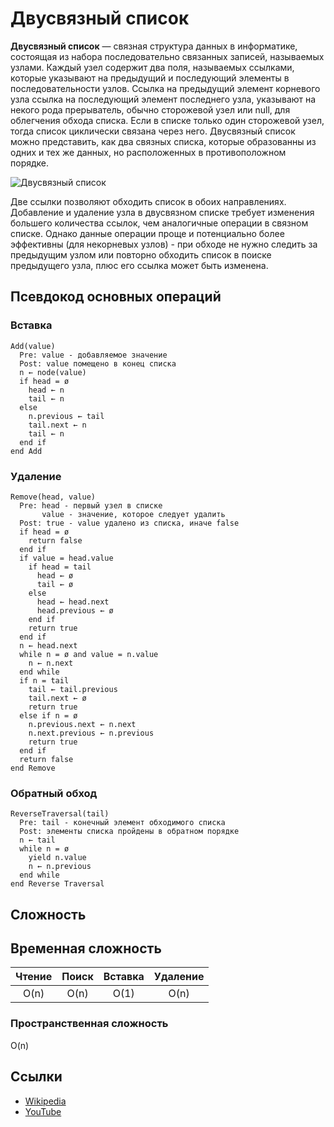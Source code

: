 # Двусвязный список

**Двусвязный список** — связная структура данных в информатике, состоящая из набора
последовательно связанных записей, называемых узлами. Каждый узел содержит два поля,
называемых ссылками, которые указывают на предыдущий и последующий элементы в
последовательности узлов. Ссылка на предыдущий элемент корневого узла ссылка на
последующий элемент последнего узла, указывают на некого рода прерыватель, обычно
сторожевой узел или null, для облегчения обхода списка. Если в списке только один
сторожевой узел, тогда список циклически связана через него.
Двусвязный список можно представить, как два связных списка, которые образованны из
одних и тех же данных, но расположенных в противоположном порядке.

![Двусвязный список](https://upload.wikimedia.org/wikipedia/commons/5/5e/Doubly-linked-list.svg)

Две ссылки позволяют обходить список в обоих направлениях. Добавление и
удаление узла в двусвязном списке требует изменения большего количества ссылок,
чем аналогичные операции в связном списке. Однако данные операции проще и потенциально
более эффективны (для некорневых узлов) - при обходе не нужно следить за предыдущим
узлом или повторно обходить список в поиске предыдущего узла, плюс его ссылка
может быть изменена. 

## Псевдокод основных операций

### Вставка

```text
Add(value)
  Pre: value - добавляемое значение
  Post: value помещено в конец списка
  n ← node(value)
  if head = ø
    head ← n
    tail ← n
  else
    n.previous ← tail
    tail.next ← n
    tail ← n
  end if
end Add
```
    
### Удаление

```text
Remove(head, value)
  Pre: head - первый узел в списке
       value - значение, которое следует удалить
  Post: true - value удалено из списка, иначе false
  if head = ø
    return false
  end if
  if value = head.value
    if head = tail
      head ← ø
      tail ← ø
    else
      head ← head.next
      head.previous ← ø
    end if
    return true
  end if
  n ← head.next
  while n = ø and value = n.value
    n ← n.next
  end while
  if n = tail
    tail ← tail.previous
    tail.next ← ø
    return true
  else if n = ø
    n.previous.next ← n.next
    n.next.previous ← n.previous
    return true
  end if
  return false
end Remove
```
    
### Обратный обход

```text
ReverseTraversal(tail)
  Pre: tail - конечный элемент обходимого списка
  Post: элементы списка пройдены в обратном порядке
  n ← tail
  while n = ø
    yield n.value
    n ← n.previous
  end while
end Reverse Traversal
```
    
## Сложность

## Временная сложность

| Чтение    | Поиск     | Вставка   | Удаление  |
| :-------: | :-------: | :-------: | :-------: |
| O(n)      | O(n)      | O(1)      | O(n)      |

### Пространственная сложность

O(n)

## Ссылки

- [Wikipedia](https://ru.wikipedia.org/wiki/%D0%A1%D0%B2%D1%8F%D0%B7%D0%BD%D1%8B%D0%B9_%D1%81%D0%BF%D0%B8%D1%81%D0%BE%D0%BA#%D0%94%D0%B2%D1%83%D1%81%D0%B2%D1%8F%D0%B7%D0%BD%D1%8B%D0%B9_%D1%81%D0%BF%D0%B8%D1%81%D0%BE%D0%BA_(%D0%B4%D0%B2%D1%83%D0%BD%D0%B0%D0%BF%D1%80%D0%B0%D0%B2%D0%BB%D0%B5%D0%BD%D0%BD%D1%8B%D0%B9_%D1%81%D0%B2%D1%8F%D0%B7%D0%BD%D1%8B%D0%B9_%D1%81%D0%BF%D0%B8%D1%81%D0%BE%D0%BA))
- [YouTube](https://www.youtube.com/watch?v=lQ-lPjbb9Ew)
